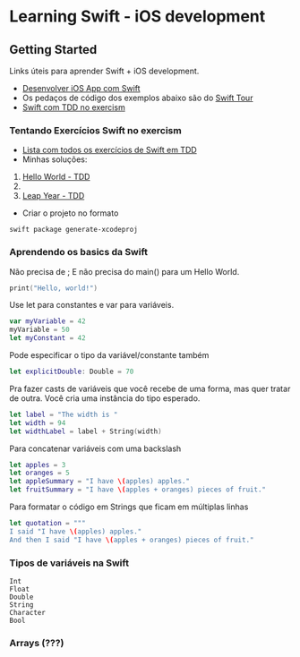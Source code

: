 # Learning Swift - iOS development

## Getting Started
Links úteis para aprender Swift + iOS development.
* [Desenvolver iOS App com Swift](https://developer.apple.com/library/archive/referencelibrary/GettingStarted/DevelopiOSAppsSwift/index.html#//apple_ref/doc/uid/TP40015214-CH2-SW1)
* Os pedaços de código dos exemplos abaixo são do [Swift Tour](https://docs.swift.org/swift-book/GuidedTour/GuidedTour.html#)
* [Swift com TDD no exercism](http://exercism.io/languages/swift/exercises)

### Tentando Exercícios Swift  no exercism
* [Lista com todos os exercícios de Swift em TDD](http://exercism.io/languages/swift/exercises)
* Minhas soluções:
1. [Hello World - TDD](http://exercism.io/submissions/d17127eef148494792976ceb8c7504cc)
2. 
3. [Leap Year - TDD](http://exercism.io/submissions/a7cddfae87604cd8aec10e933a5d98a4)

* Criar o projeto no formato 
```
swift package generate-xcodeproj
```

### Aprendendo os basics da Swift

Não precisa de ; E não precisa do main() para um Hello World.
```swift
print("Hello, world!")
```
Use let para constantes e var para variáveis.
```swift
var myVariable = 42
myVariable = 50
let myConstant = 42
```
Pode especificar o tipo da variável/constante também
```swift
let explicitDouble: Double = 70
```
Pra fazer casts de variáveis que você recebe de uma forma, mas quer tratar de outra. 
Você cria uma instância do tipo esperado.
```swift
let label = "The width is "
let width = 94
let widthLabel = label + String(width)
```
Para concatenar variáveis com uma backslash
```swift
let apples = 3
let oranges = 5
let appleSummary = "I have \(apples) apples."
let fruitSummary = "I have \(apples + oranges) pieces of fruit."
```
Para formatar o código em Strings que ficam em múltiplas linhas
```swift
let quotation = """
I said "I have \(apples) apples."
And then I said "I have \(apples + oranges) pieces of fruit."
```
### Tipos de variáveis na Swift
```
Int
Float
Double
String
Character
Bool
```
### Arrays (???)
